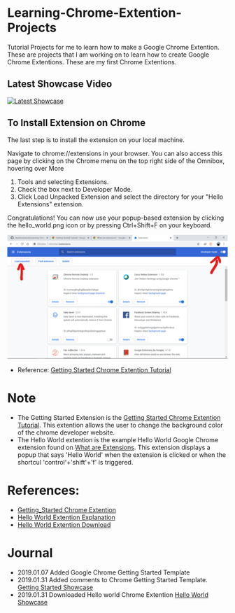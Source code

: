 # Learning-Chrome-Extention-Projects
Tutorial Projects for me to learn how to make a Google Chrome Extention. These are projects that I am working on to learn how to create Google Chrome Extentions. These are my first Chrome Extentions.

## Latest Showcase Video

[![Latest Showcase](https://img.youtube.com/vi/W3ovWC9Vpyc/0.jpg)](https://www.youtube.com/watch?v=W3ovWC9Vpyc)

## To Install Extension on Chrome

The last step is to install the extension on your local machine.

Navigate to chrome://extensions in your browser. You can also access this page by clicking on the Chrome menu on the top right side of the Omnibox, hovering over More 

1) Tools and selecting Extensions.
2) Check the box next to Developer Mode.
3) Click Load Unpacked Extension and select the directory for your "Hello Extensions" extension.

Congratulations! You can now use your popup-based extension by clicking the hello_world.png icon or by pressing Ctrl+Shift+F on your keyboard.

![Alt text](/ImageAssets/2020-04-27_Load_Local_Extension.png?raw=true "2020-04-27_Load_Local_Extension.png")

- Reference: [Getting Started Chrome Extention Tutorial](https://developer.chrome.com/extensions/getstarted)

# Note
- The Getting Started Extension is the [Getting Started Chrome Extention Tutorial](https://developer.chrome.com/extensions/getstarted). This extention allows the user to change the background color of the chrome developer website.
- The Hello World extention is the example Hello World Google Chrome extension found on [What are Extensions](https://developer.chrome.com/extensions). This extension displays a popup that says 'Hello World' when the extension is clicked or when the shortcul 'control'+'shift'+'f' is triggered.

# References: 
- [Getting_Started Chrome Extention](https://developer.chrome.com/extensions/getstarted)
- [Hello World Extention Explanation](https://developer.chrome.com/extensions)
- [Hello World Extention Download](https://developer.chrome.com/extensions/samples#search:hello)

# Journal 
- 2019.01.07 Added Google Chrome Getting Started Template
- 2019.01.31 Added comments to Chrome Getting Started Template. [Getting Started Showcase](https://www.youtube.com/watch?v=Dg3Ek5AEw0Y&feature=youtu.be)
- 2019.01.31 Downloaded Hello world Chrome Extention [Hello World Showcase](https://www.youtube.com/watch?v=W3ovWC9Vpyc&feature=youtu.be)
